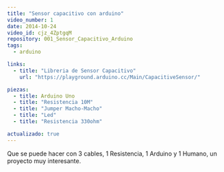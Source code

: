 ```yaml
---
title: "Sensor capacitivo con arduino"
video_number: 1
date: 2014-10-24
video_id: cjz_4ZptgqM
repository: 001_Sensor_Capacitivo_Arduino
tags:
  - arduino

links:
  - title: "Libreria de Sensor Capacitivo"
    url: "https://playground.arduino.cc/Main/CapacitiveSensor/"

piezas:
  - title: Arduino Uno
  - title: "Resistencia 10M"
  - title: "Jumper Macho-Macho"
  - title: "Led"
  - title: "Resistencia 330ohm"

actualizado: true
---
```


Que se puede hacer con 3 cables, 1 Resistencia, 1 Arduino y 1 Humano, un proyecto muy interesante.
